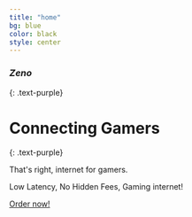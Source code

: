 ```yaml
---
title: "home"
bg: blue
color: black
style: center
---
```


### *Zeno*
{: .text-purple}

<span class="fa-stack subtlecircle" style="font-size:100px; background:rgba(0,0,255)">
  <i class="fa fa-circle fa-stack-2x text-white"></i>
  <i class="fa fa-share-alt-square fa-stack-1x text-blue"></i>
</span>

# Connecting Gamers
{: .text-purple}


That's right, internet for gamers.

Low Latency, No Hidden Fees, Gaming internet!

<span id="forkongithub">
  <a href="https://shop.zeno.io/cart.php" class="bg-blue">
    Order now!
  </a>
</span>

